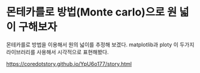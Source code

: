 몬테카를로 방법(Monte carlo)으로 원 넓이 구해보자
=====

몬테카를로 방법을 이용해서 원의 넓이를 추정해 보겠다.
matplotlib과 ploty 이 두가지 라이브러리를 사용해서 시각적으로 표현해봤다.

<a href='https://coredotstory.github.io/YpU6o177/story.html'>https://coredotstory.github.io/YpU6o177/story.html</a>